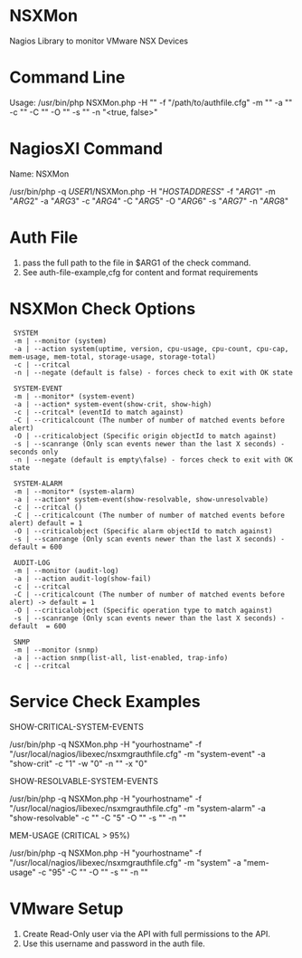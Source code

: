 # NSXMon
Nagios Library to monitor VMware NSX Devices

# Command Line
Usage: /usr/bin/php NSXMon.php -H "<hostname>"  -f "/path/to/authfile.cfg" -m "<monitor>" -a "<action>" -c "<critical>" -C "<criticalCount>" -O "<objectId>" -s "<scanrange>" -n "<true, false>"

# NagiosXI Command 
Name: NSXMon

/usr/bin/php -q $USER1$/NSXMon.php -H "$HOSTADDRESS$" -f "$ARG1$" -m "$ARG2$" -a "$ARG3$" -c "$ARG4$" -C "$ARG5$" -O "$ARG6$" -s "$ARG7$" -n "$ARG8$"

# Auth File
1. pass the full path to the file in $ARG1 of the check command.
2. See auth-file-example,cfg for content and format requirements

# NSXMon Check Options
     
     SYSTEM
     -m | --monitor (system)
     -a | --action system(uptime, version, cpu-usage, cpu-count, cpu-cap, mem-usage, mem-total, storage-usage, storage-total)
     -c | --critcal
     -n | --negate (default is false) - forces check to exit with OK state

     SYSTEM-EVENT
     -m | --monitor* (system-event)
     -a | --action* system-event(show-crit, show-high)
     -c | --critcal* (eventId to match against)
     -C | --criticalcount (The number of number of matched events before alert)
     -O | --criticalobject (Specific origin objectId to match against)
     -s | --scanrange (Only scan events newer than the last X seconds) - seconds only
     -n | --negate (default is empty\false) - forces check to exit with OK state

     SYSTEM-ALARM
     -m | --monitor* (system-alarm)
     -a | --action* system-event(show-resolvable, show-unresolvable)
     -c | --critcal ()
     -C | --criticalcount (The number of number of matched events before alert) default = 1
     -O | --criticalobject (Specific alarm objectId to match against)
     -s | --scanrange (Only scan events newer than the last X seconds) - default = 600

     AUDIT-LOG
     -m | --monitor (audit-log)
     -a | --action audit-log(show-fail)
     -c | --critcal
     -C | --criticalcount (The number of number of matched events before alert) -> default = 1
     -O | --criticalobject (Specific operation type to match against)
     -s | --scanrange (Only scan events newer than the last X seconds) - default  = 600

     SNMP
     -m | --monitor (snmp)
     -a | --action snmp(list-all, list-enabled, trap-info)
     -c | --critcal
     
# Service Check Examples

SHOW-CRITICAL-SYSTEM-EVENTS

/usr/bin/php -q NSXMon.php -H "yourhostname" -f "/usr/local/nagios/libexec/nsxmgrauthfile.cfg" -m "system-event" -a "show-crit" -c "1" -w "0" -n "" -x "0"

SHOW-RESOLVABLE-SYSTEM-EVENTS

/usr/bin/php -q NSXMon.php -H "yourhostname" -f "/usr/local/nagios/libexec/nsxmgrauthfile.cfg" -m "system-alarm" -a "show-resolvable" -c "" -C "5" -O "" -s "" -n ""

MEM-USAGE (CRITICAL > 95%)

/usr/bin/php -q NSXMon.php -H "yourhostname" -f "/usr/local/nagios/libexec/nsxmgrauthfile.cfg" -m "system" -a "mem-usage" -c "95" -C "" -O "" -s "" -n ""


# VMware Setup
1. Create Read-Only user via the API with full permissions to the API.
2. Use this username and password in the auth file.
